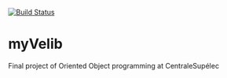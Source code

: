 [![Build Status](https://travis-ci.org/elyasha/myVelib.svg?branch=develop)](https://travis-ci.org/elyasha/myVelib)
# myVelib
Final project of Oriented Object programming at CentraleSupélec
